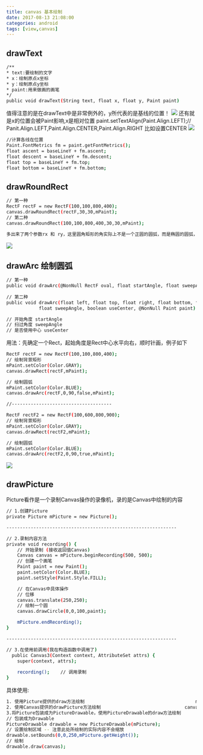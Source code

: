 ```yaml
---
title: canvas 基本绘制
date: 2017-08-13 21:08:00
categories: android
tags: [view,canvas]
---
```


## drawText
``` bash
/** 
* text:要绘制的文字 
* x：绘制原点x坐标 
* y：绘制原点y坐标 
* paint:用来做画的画笔 
*/  
public void drawText(String text, float x, float y, Paint paint)
```
<!-- more -->

值得注意的是在drawText中是非常例外的，y所代表的是基线的位置！
![](http://img2.ph.126.net/FG_IL21IqoAowpXxQNGOeg==/6632257437280879751.jpg)
还有就是x的位置会被Paint影响,x是相对位置
 paint.setTextAlign(Paint.Align.LEFT);// Panit.Align.LEFT,Paint.Align.CENTER,Paint.Align.RIGHT
 比如设置CENTER
![](http://img2.ph.126.net/TdkmsfzuPc_7AhALo4364g==/6632509225443640256.png)

``` bash
//计算各线在位置  
Paint.FontMetrics fm = paint.getFontMetrics();  
float ascent = baseLineY + fm.ascent;  
float descent = baseLineY + fm.descent;  
float top = baseLineY + fm.top;  
float bottom = baseLineY + fm.bottom; 
```

## drawRoundRect
``` bash
// 第一种
RectF rectF = new RectF(100,100,800,400);
canvas.drawRoundRect(rectF,30,30,mPaint);
// 第二种
canvas.drawRoundRect(100,100,800,400,30,30,mPaint);

多出来了两个参数rx 和 ry，这里圆角矩形的角实际上不是一个正圆的圆弧，而是椭圆的圆弧，这里的两个参数实际上是椭圆的两个半径，他们看起来个如下图
```
![](http://img0.ph.126.net/bY-vUOCI2jSs4okFYMLkVw==/6632270631420417891.png)

## drawArc 绘制圆弧
``` bash
// 第一种
public void drawArc(@NonNull RectF oval, float startAngle, float sweepAngle, boolean useCenter, @NonNull Paint paint){}
    
// 第二种
public void drawArc(float left, float top, float right, float bottom, float startAngle,
            float sweepAngle, boolean useCenter, @NonNull Paint paint) {}

// 开始角度 startAngle
// 扫过角度 sweepAngle
// 是否使用中心 useCenter
```
用法：先确定一个Rect，起始角度是Rect中心水平向右，顺时针画，例子如下
``` bash
RectF rectF = new RectF(100,100,800,400);
// 绘制背景矩形
mPaint.setColor(Color.GRAY);
canvas.drawRect(rectF,mPaint);

// 绘制圆弧
mPaint.setColor(Color.BLUE);
canvas.drawArc(rectF,0,90,false,mPaint);

//-------------------------------------

RectF rectF2 = new RectF(100,600,800,900);
// 绘制背景矩形
mPaint.setColor(Color.GRAY);
canvas.drawRect(rectF2,mPaint);

// 绘制圆弧
mPaint.setColor(Color.BLUE);
canvas.drawArc(rectF2,0,90,true,mPaint);
```
![](http://ww1.sinaimg.cn/large/005Xtdi2jw1f8f0ijg8pvj308c0ett8m.jpg)

## drawPicture
Picture看作是一个录制Canvas操作的录像机，录的是Canvas中绘制的内容

``` bash 
// 1.创建Picture
private Picture mPicture = new Picture();

---------------------------------------------------------------

// 2.录制内容方法
private void recording() {
    // 开始录制 (接收返回值Canvas)
    Canvas canvas = mPicture.beginRecording(500, 500);
    // 创建一个画笔
    Paint paint = new Paint();
    paint.setColor(Color.BLUE);
    paint.setStyle(Paint.Style.FILL);

    // 在Canvas中具体操作
    // 位移
    canvas.translate(250,250);
    // 绘制一个圆
    canvas.drawCircle(0,0,100,paint);

    mPicture.endRecording();
}

---------------------------------------------------------------

// 3.在使用前调用(我在构造函数中调用了)
  public Canvas3(Context context, AttributeSet attrs) {
    super(context, attrs);
    
    recording();    // 调用录制
}
```

具体使用:

``` bash
1. 使用Picture提供的draw方法绘制  										mPicture.draw(canvas);
2. 使用Canvas提供的drawPicture方法绘制      							canvas.drawPicture(mPicture,new RectF(0,0,mPicture.getWidth(),200));
3.将Picture包装成为PictureDrawable，使用PictureDrawable的draw方法绘制
// 包装成为Drawable
PictureDrawable drawable = new PictureDrawable(mPicture);
// 设置绘制区域 -- 注意此处所绘制的实际内容不会缩放
drawable.setBounds(0,0,250,mPicture.getHeight());
// 绘制
drawable.draw(canvas);
```

